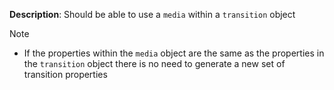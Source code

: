 __Description__: Should be able to use a `media` within a `transition` object

Note
+ If the properties within the `media` object are the same as the properties in the `transition` object there is no need to generate a new set of transition properties